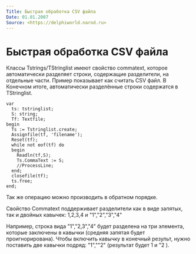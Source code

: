 ```yaml
---
Title: Быстрая обработка CSV файла
Date: 01.01.2007
Source: <https://delphiworld.narod.ru>
---
```



Быстрая обработка CSV файла
===========================

Классы Tstrings/TStringlist имеют свойство commatext, которое
автоматически разделяет строки, содержащие разделители, на отдельные
части. Пример показывает как считать CSV файл. В Конечном итоге,
автоматически разделённые строки содержатся в TStringlist.

    var
      ts: tstringlist;
      S: string;
      Tf: Textfile;
    begin
      Ts := Tstringlist.create;
      Assignfile(tf, 'filename');
      Reset(tf);
      while not eof(tf) do
      begin
        Readln(tf,S);
        Ts.CommaText := S;
        //ProcessLine;
      end;
      closefile(tf);
      ts.free;
    end;

Так же операцию можно производить в обратном порядке.

Свойство Commatext поддерживает разделители как в виде запятых, так и
двойных кавычек: 1,2,3,4 и "1","2","3","4"

Например, строка вида "1","2,3","4" будет разделена на три
элемента, которые заключены в кавычки (средняя запятая будет
проигнорирована). Чтобы включить кавычку в конечный результ, нужно
поставить две кавычки подряд: "1",""2" (результат будет 1 и "2 ).

